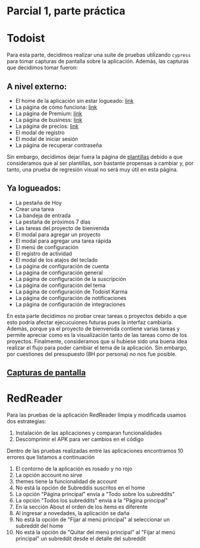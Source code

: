 # Parcial 1, parte práctica

# Todoist

Para esta parte, decidimos realizar una suite de pruebas utilizando `cypress` para tomar capturas de pantalla sobre la aplicación. Además, las capturas que decidimos tomar fueron:

## A nivel externo:

- El home de la aplicación sin estar logueado: [link](https://todoist.com/)
- La página de cómo funciona: [link](https://todoist.com/tour)
- La página de Premium: [link](https://todoist.com/premium)
- La página de business: [link](https://todoist.com/business)
- La página de precios: [link](https://todoist.com/pricing)
- El modal de registro
- El modal de iniciar sesión
- La página de recuperar contraseña


Sin embargo, decidimos dejar fuera la página de [plantillas](https://todoist.com/templates/?lang=es) debido a que consideramos que al ser plantillas, son bastante propensas a cambiar y, por tanto, una prueba de regresión visual no será muy útil en esta página.

## Ya logueados:

- La pestaña de Hoy
- Crear una tarea
- La bandeja de entrada
- La pestaña de próximos 7 días
- Las tareas del proyecto de bienvenida
- El modal para agregar un proyecto
- El modal para agregar una tarea rápida
- El menú de configuración
- El registro de actividad
- El modal de los atajos del teclado
- La página de configuración de cuenta
- La página de configuración general
- La página de configuración de la suscripción
- La página de configuración del tema
- La página de configuración de Todoist Karma
- La página de configuración de notificaciones
- La página de configuración de integraciones

En esta parte decidimos no probar crear tareas o proyectos debido a que esto podría afectar ejecucuiones futuras pues la interfaz cambiaría. Además, porque ya el proyecto de bienvenida contiene varias tareas y permite apreciar como es la visualización tanto de las tareas como de los proyectos. Finalmente, consideramos que sí hubiese sido una buena idea realizar el flujo para poder cambiar el tema de la aplicación. Sin embargo, por cuestiones del presupuesto (8H por persona) no nos fue posible.

## [Capturas de pantalla](https://github.com/matrujillo10/miso-4208-parcial-1/tree/master/todoist/cypress/screenshots/simple_spec.js)

# RedReader

Para las pruebas de la aplicación RedReader limpia y modificada usamos dos estrategias:

1. Instalación de las aplicaciones y comparan funcionalidades
2. Descomprimir el APK para ver cambios en el código

Dentro de las pruebas realizadas entre las aplicaciones encontramos 10 errores que listamos a continuación

1. El contorno de la aplicación es rosado y no rojo
2. La opción account no sirve
3. themes tiene la funcionalidad de account
4. No está la opción de Subreddis suscritos en el home
5. La opción "Página principal" envía a "Todo sobre los subreddits"
6. La opción "Todos los subreddits" envía a la "Página principal"
7. En la sección About el orden de los ítems es diferente
8. Al ingresar a novedades, la aplicación se daña
9. No está la opción de "Fijar al menú principal" al seleccionar un subreddit del home
10. No está la opción de "Quitar del menú principal" al "Fijar al menú principal" un subreddit desde el detalle del subreddit
